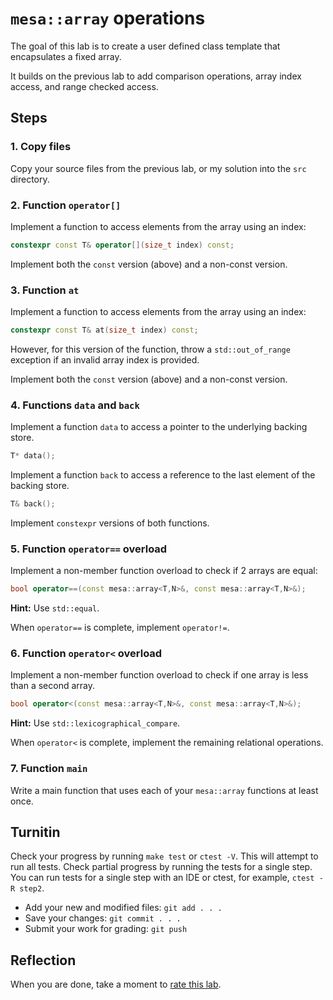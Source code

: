 # `mesa::array` operations

The goal of this lab is to create a user defined
class template that encapsulates a fixed array.

It builds on the previous lab to add comparison operations,
array index access, and range checked access.

## Steps

### 1. Copy files
Copy your source files from the previous lab,
or my solution into the `src` directory.

### 2. Function `operator[]`
Implement a function to access elements from the array using an index:

```cpp
constexpr const T& operator[](size_t index) const;
```

Implement both the `const` version (above) and a non-const version.

### 3. Function `at`
Implement a function to access elements from the array using an index:

```cpp
constexpr const T& at(size_t index) const;
```

However, for this version of the function,
throw a `std::out_of_range` exception if an invalid array index is provided. 

Implement both the `const` version (above) and a non-const version.

### 4. Functions `data` and `back`
Implement a function `data` to access a pointer to the underlying backing store.

```cpp
T* data();
```
Implement a function `back` to access a reference to the last element
of the backing store.

```cpp
T& back();
```
Implement `constexpr` versions of both functions.

### 5. Function `operator==` overload
Implement a non-member function overload to check if 2 arrays are equal:

```cpp
bool operator==(const mesa::array<T,N>&, const mesa::array<T,N>&);
```

**Hint:** Use `std::equal`.

When `operator==` is complete, implement `operator!=`.

### 6. Function `operator<` overload
Implement a non-member function overload to check if one array is less than
a second array.

```cpp
bool operator<(const mesa::array<T,N>&, const mesa::array<T,N>&);
```

**Hint:** Use `std::lexicographical_compare`.

When `operator<` is complete, implement the remaining relational operations.


### 7. Function `main`
Write a main function that uses each of your `mesa::array` functions at least once.

## Turnitin
Check your progress by running `make test` or `ctest -V`.
This will attempt to run all tests.
Check partial progress by running the tests for a single step.
You can run tests for a single step with an IDE or ctest,
for example, `ctest -R step2`.

- Add your new and modified files: `git add . . . `
- Save your changes: `git commit . . . `
- Submit your work for grading: `git push`

## Reflection
When you are done, take a moment to 
[rate this lab](https://forms.gle/7s5N9fWcpJHkpLwa7).
